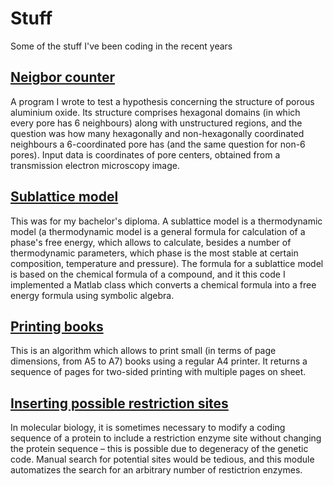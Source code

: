 # Stuff
Some of the stuff I've been coding in the recent years

## [Neigbor counter](https://github.com/ar-fe/stuff/tree/main/neighbour_counter)
A program I wrote to test a hypothesis concerning the structure of porous aluminium oxide. Its structure comprises hexagonal domains (in which every pore has 6 neighbours) along with unstructured regions, and the question was how many hexagonally and non-hexagonally coordinated neighbours a 6-coordinated pore has (and the same question for non-6 pores). Input data is coordinates of pore centers, obtained from a transmission electron microscopy image.

## [Sublattice model](https://github.com/ar-fe/stuff/tree/main/sublattice_model)
This was for my bachelor's diploma. A sublattice model is a thermodynamic model (a thermodynamic model is a general formula for calculation of a phase's free energy, which allows to calculate, besides a number of thermodynamic parameters, which phase is the most stable at certain composition, temperature and pressure). The formula for a sublattice model is based on the chemical formula of a compound, and it this code I implemented a Matlab class which converts a chemical formula into a free energy formula using symbolic algebra.

## [Printing books](https://ar-fe.github.io/pages-calc/)
This is an algorithm which allows to print small (in terms of page dimensions, from A5 to A7) books using a regular A4 printer. It returns a sequence of pages for two-sided printing with multiple pages on sheet.

## [Inserting possible restriction sites](https://github.com/ar-fe/stuff/tree/main/restriction_sites)
In molecular biology, it is sometimes necessary to modify a coding sequence of a protein to include a restriction enzyme site without changing the protein sequence – this is possible due to degeneracy of the genetic code. Manual search for potential sites would be tedious, and this module automatizes the search for an arbitrary number of restictrion enzymes.
